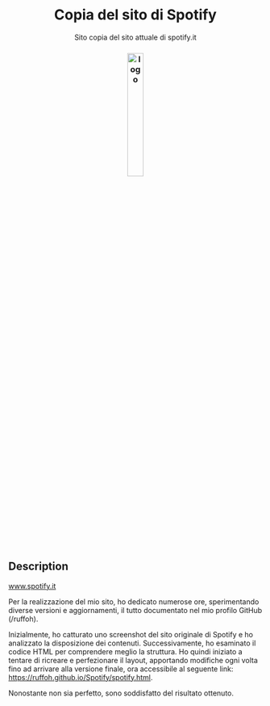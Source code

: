 
<h1 align="center">Copia del sito di Spotify</h1>
<p align="center"> Sito copia del sito attuale di spotify.it</p>
<h3 align="center"><img width="25%" src="https://cdn.icon-icons.com/icons2/2699/PNG/512/spotify_logo_icon_170709.png" alt="logo" ></h3>


## Description
www.spotify.it

Per la realizzazione del mio sito, ho dedicato numerose ore, sperimentando diverse versioni e aggiornamenti, il tutto documentato nel mio profilo GitHub (/ruffoh).

Inizialmente, ho catturato uno screenshot del sito originale di Spotify e ho analizzato la disposizione dei contenuti. Successivamente, ho esaminato il codice HTML per comprendere meglio la struttura. Ho quindi iniziato a tentare di ricreare e perfezionare il layout, apportando modifiche ogni volta fino ad arrivare alla versione finale, ora accessibile al seguente link: https://ruffoh.github.io/Spotify/spotify.html.

Nonostante non sia perfetto, sono soddisfatto del risultato ottenuto.
